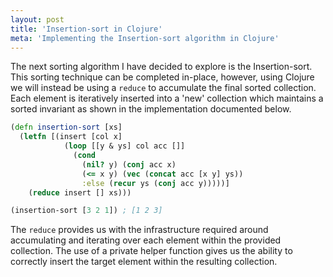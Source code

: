 ```yaml
---
layout: post
title: 'Insertion-sort in Clojure'
meta: 'Implementing the Insertion-sort algorithm in Clojure'
---
```


The next sorting algorithm I have decided to explore is the Insertion-sort.
This sorting technique can be completed in-place, however, using Clojure we will instead be using a `reduce` to accumulate the final sorted collection.
Each element is iteratively inserted into a 'new' collection which maintains a sorted invariant as shown in the implementation documented below.

<!--more-->

```clojure
(defn insertion-sort [xs]
  (letfn [(insert [col x]
            (loop [[y & ys] col acc []]
              (cond
                (nil? y) (conj acc x)
                (<= x y) (vec (concat acc [x y] ys))
                :else (recur ys (conj acc y)))))]
    (reduce insert [] xs)))

(insertion-sort [3 2 1]) ; [1 2 3]
```

The `reduce` provides us with the infrastructure required around accumulating and iterating over each element within the provided collection.
The use of a private helper function gives us the ability to correctly insert the target element within the resulting collection.
